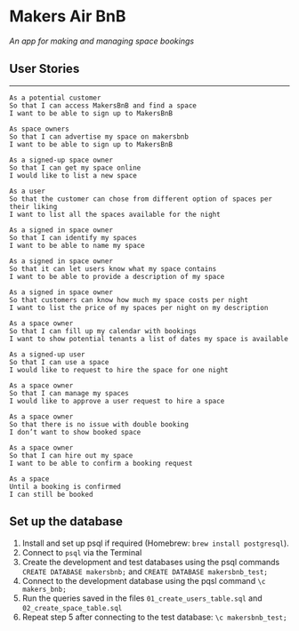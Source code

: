 # Makers Air BnB
*An app for making and managing space bookings*

## **User Stories**
---

```
As a potential customer
So that I can access MakersBnB and find a space
I want to be able to sign up to MakersBnB
```

```
As space owners
So that I can advertise my space on makersbnb
I want to be able to sign up to MakersBnB
```

```
As a signed-up space owner
So that I can get my space online
I would like to list a new space
```

```
As a user
So that the customer can chose from different option of spaces per their liking
I want to list all the spaces available for the night
```

```
As a signed in space owner
So that I can identify my spaces
I want to be able to name my space
```

```
As a signed in space owner
So that it can let users know what my space contains
I want to be able to provide a description of my space
```

```
As a signed in space owner
So that customers can know how much my space costs per night
I want to list the price of my spaces per night on my description
```

```
As a space owner
So that I can fill up my calendar with bookings
I want to show potential tenants a list of dates my space is available
```

```
As a signed-up user
So that I can use a space
I would like to request to hire the space for one night
```

```
As a space owner
So that I can manage my spaces
I would like to approve a user request to hire a space
```

```
As a space owner
So that there is no issue with double booking
I don’t want to show booked space
```

```
As a space owner
So that I can hire out my space
I want to be able to confirm a booking request
```

```
As a space
Until a booking is confirmed
I can still be booked
```

## Set up the database 

1. Install and set up psql if required (Homebrew: `brew install postgresql`). 
2. Connect to `psql` via the Terminal
3. Create the development and test databases using the psql commands `CREATE DATABASE makersbnb;` and `CREATE DATABASE makersbnb_test;`
4. Connect to the development database using the pqsl command `\c makers_bnb;`
5. Run the queries saved in the files `01_create_users_table.sql` and `02_create_space_table.sql`
6. Repeat step 5 after connecting to the test database: `\c makersbnb_test;`
